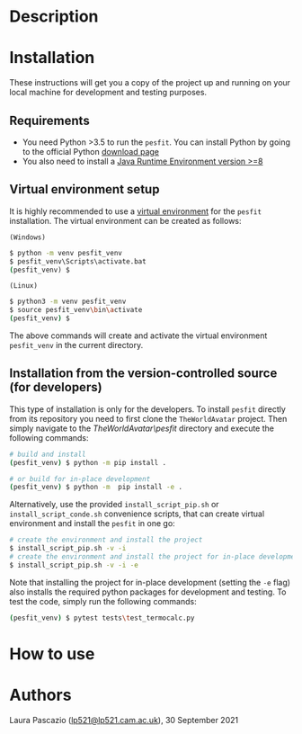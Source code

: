 # Description #


# Installation #
These instructions will get you a copy of the project up and running on your local machine for development and testing purposes.

## Requirements

- You need Python >3.5 to run the `pesfit`. You can install Python by going to the official Python [download page](https://www.python.org/getit/)
- You also need to install a [Java Runtime Environment version >=8](https://adoptopenjdk.net/?variant=openjdk8&jvmVariant=hotspot)

## Virtual environment setup

It is highly recommended to use a [virtual environment](https://docs.python.org/3/tutorial/venv.html) for the `pesfit` installation. The virtual environment can be created as follows:

`(Windows)`

```cmd
$ python -m venv pesfit_venv
$ pesfit_venv\Scripts\activate.bat
(pesfit_venv) $
```

`(Linux)`
```sh
$ python3 -m venv pesfit_venv
$ source pesfit_venv\bin\activate
(pesfit_venv) $
```

The above commands will create and activate the virtual environment `pesfit_venv` in the current directory.

## Installation from the version-controlled source (for developers)

This type of installation is only for the developers. To install `pesfit` directly from its repository you need to first clone the `TheWorldAvatar` project. Then simply navigate to the *TheWorldAvatar\pesfit* directory and execute the following commands:
```bash
# build and install
(pesfit_venv) $ python -m pip install .

# or build for in-place development
(pesfit_venv) $ python -m  pip install -e .
```

Alternatively, use the provided `install_script_pip.sh` or `install_script_conde.sh` convenience scripts, that can create virtual environment and install the `pesfit` in one go:
```bash
# create the environment and install the project
$ install_script_pip.sh -v -i
# create the environment and install the project for in-place development
$ install_script_pip.sh -v -i -e
```
Note that installing the project for in-place development (setting the `-e` flag) also installs the required python packages for development and testing. To test the code, simply run the following commands:

```bash
(pesfit_venv) $ pytest tests\test_termocalc.py
```

# How to use #



# Authors #
Laura Pascazio (lp521@lp521.cam.ac.uk), 30 September 2021